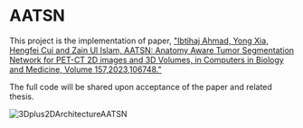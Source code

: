 # AATSN
This project is the implementation of paper, ["Ibtihaj Ahmad, Yong Xia, Hengfei Cui and Zain Ul Islam, AATSN: Anatomy Aware Tumor Segmentation Network for PET-CT 2D images and 3D Volumes, in Computers in Biology and Medicine, Volume 157,2023,106748." ](https://doi.org/10.1016/j.compbiomed.2023.106748)

The full code will be shared upon acceptance of the paper and related thesis.

![3Dplus2DArchitectureAATSN](https://github.com/ibtihajahmadkhan/AATSN/assets/77004751/636ac01d-442b-420b-bc0e-b78b175318ff)


